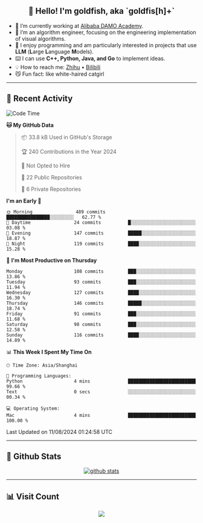 
<h2 align="center">👋 Hello! I'm goldfish, aka `goldfis[h]+`</h2>

- 📍 I’m currently working at [Alibaba DAMO Academy](https://damo.alibaba.com/).  
- 🌱 I’m an algorithm engineer, focusing on the engineering implementation of visual algorithms.  
- 💬 I enjoy programming and am particularly interested in projects that use **LLM** (**L**arge **L**anguage **M**odels).   
- ⌨️ I can use **C++, Python, Java, and Go** to implement ideas.  
- 💡 How to reach me: [Zhihu](https://www.zhihu.com/people/goldfishh) • [Bilibili](https://space.bilibili.com/11349246)  
- 😼 Fun fact: like white-haired catgirl  

-------

## 🔧 Recent Activity

<!--START_SECTION:waka-->
![Code Time](http://img.shields.io/badge/Code%20Time-87%20hrs%2010%20mins-blue)

**🐱 My GitHub Data** 

> 📦 33.8 kB Used in GitHub's Storage 
 > 
> 🏆 240 Contributions in the Year 2024
 > 
> 🚫 Not Opted to Hire
 > 
> 📜 22 Public Repositories 
 > 
> 🔑 6 Private Repositories 
 > 
**I'm an Early 🐤** 

```text
🌞 Morning                489 commits         ████████████████░░░░░░░░░   62.77 % 
🌆 Daytime                24 commits          █░░░░░░░░░░░░░░░░░░░░░░░░   03.08 % 
🌃 Evening                147 commits         █████░░░░░░░░░░░░░░░░░░░░   18.87 % 
🌙 Night                  119 commits         ████░░░░░░░░░░░░░░░░░░░░░   15.28 % 
```
📅 **I'm Most Productive on Thursday** 

```text
Monday                   108 commits         ███░░░░░░░░░░░░░░░░░░░░░░   13.86 % 
Tuesday                  93 commits          ███░░░░░░░░░░░░░░░░░░░░░░   11.94 % 
Wednesday                127 commits         ████░░░░░░░░░░░░░░░░░░░░░   16.30 % 
Thursday                 146 commits         █████░░░░░░░░░░░░░░░░░░░░   18.74 % 
Friday                   91 commits          ███░░░░░░░░░░░░░░░░░░░░░░   11.68 % 
Saturday                 98 commits          ███░░░░░░░░░░░░░░░░░░░░░░   12.58 % 
Sunday                   116 commits         ████░░░░░░░░░░░░░░░░░░░░░   14.89 % 
```


📊 **This Week I Spent My Time On** 

```text
🕑︎ Time Zone: Asia/Shanghai

💬 Programming Languages: 
Python                   4 mins              █████████████████████████   99.66 % 
Text                     0 secs              ░░░░░░░░░░░░░░░░░░░░░░░░░   00.34 % 

💻 Operating System: 
Mac                      4 mins              █████████████████████████   100.00 % 
```


 Last Updated on 11/08/2024 01:24:58 UTC
<!--END_SECTION:waka-->

-------

## 📆 Github Stats

<p align="center">
    <a href="https://github.com/anuraghazra/github-readme-stats">
      <img src="https://github-readme-stats.vercel.app/api?username=goldfishh&show_icons=true&theme=dracula" alt="github stats" />
    </a>
</p>

-------

## 📊 Visit Count

<p align="center">
  <a href="https://count.getloli.com/"><img src="https://count.getloli.com/get/@:goldfishh?theme=rule34"></a>
</p>
